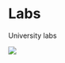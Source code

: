 # Labs
University labs

<img src="https://ksppublic.s3.amazonaws.com/kiasu/files/u36736/Cropped_CodingLabs_Logo%20-No_Background.png" style=" position: relative;">
